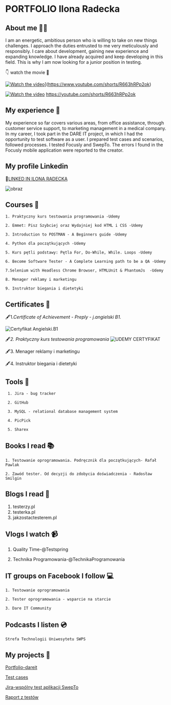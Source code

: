 # PORTFOLIO Ilona Radecka

## About me 🧍‍♀️

I am an energetic, ambitious person who is willing to take on new things
challenges. I approach the duties entrusted to me very meticulously and responsibly. I care about development, gaining new experience and expanding knowledge.
I have already acquired and keep developing in this field. This is why I am now looking for a junior position in testing.

:point_down: watch the movie :movie_camera:
 
 [![Watch the video](https://user-images.githubusercontent.com/116502803/205754988-3852e66a-cac1-40cf-b619-0d2bf4bc8ba2.png0)]([https://youtube.com/shorts/fjHfXg6OW4I?feature=share)](https://www.youtube.com/shorts/R663hRPp2ok)
 
 [![Watch the video](https://user-images.githubusercontent.com/116502803/200179639-1fc0c994-0d5f-4642-bd9b-957e68567906.png)](https://www.youtube.com/watch?v=bnXuZiqDCn4)
 https://youtube.com/shorts/R663hRPp2ok

## My experience 👩

My experience so far covers various areas, from office assistance, through customer service support, to marketing management in a medical company.
In my career, I took part in the DARE IT project, in which I had the opportunity to test software as a user.
I prepared test cases and scenarios, followed processes.
I tested Focusly and SwepTo. The errors I found in the Focusly mobile application were reported to the creator.

## My profile Linkedin

:open_file_folder:[LINKED IN ILONA RADECKA](https://www.linkedin.com/in/ilona-radecka-3bb784251/)

![obraz](https://user-images.githubusercontent.com/116502803/205629092-e226e3ec-73f2-4d3e-904c-4372532fdff8.png)

## Courses 📰

    1. Praktyczny kurs testowania programowania -Udemy
    
    2. Emmet: Pisz Szybciej oraz Wydajniej kod HTML i CSS -Udemy
    
    3. Introduction to POSTMAN - A Beginners guide -Udemy

    4. Python dla początkujących -Udemy
    
    5. Kurs pętli podstawy: Pętla For, Do-While, While. Loops -Udemy
    
    6. Become Software Tester - A Complete Learning path to be a QA -Udemy
    
    7.Selenium with Headless Chrome Browser, HTMLUnit & PhantomJs  -Udemy

    8. Menager reklamy i marketingu
    
    9. Instruktor biegania i dietetyki
 




    

## Certificates 🥇

:fountain_pen:1._Certificate of Achievement - Preply - j.angielski B1._

![Certyfikat Angielski.B1](https://user-images.githubusercontent.com/116502803/205497909-8727f9ce-8c51-4ef7-a19e-9c65423713a5.png)

   
:fountain_pen:_2. Praktyczny kurs testowania programowania_
![UDEMY CERTYFIKAT](https://user-images.githubusercontent.com/116502803/205497855-d0a71280-79f2-489c-81ac-3442f43484e1.png)


:fountain_pen:3. Menager reklamy i marketingu

:fountain_pen:4. Instruktor biegania i dietetyki



## Tools 🔨


     1. Jira - bug tracker
 
     2. GitHub
    
     3. MySQL - relational database management system
     
     4. PicPick
     
     5. Sharex
     
      

## Books I read :books:

    1. Testowanie oprogramowania. Podręcznik dla początkujących- Rafał Pawlak 
    
    2. Zawód tester. Od decyzji do zdobycia doświadczenia - Radosław  Smilgin 
 
    

## Blogs I read :page_with_curl:

   1. testerzy.pl
   2. testerka.pl
   3. jakzostactesterem.pl
    
## Vlogs I watch 📹

   1.  Quality Time-@Testspring
   
   
   3. Technika Programowania-@TechnikaProgramowania
   

## IT groups on Facebook I follow  	:computer:

    1. Testowanie oprogramowania
    
    2. Tester oprogramowania - wsparcie na starcie
    
    3. Dare IT Community
  
  
    
## Podcasts I listen :cd:

    Strefa Technologii Uniwesytetu SWPS
    


## My projects :electric_plug:

 
  [Portfolio-dareit](https://github.com/IlonaER/challenge_portfolio_ilona)

  [Test cases](https://docs.google.com/spreadsheets/d/1zVuimNVxVWDsMral14TWLH-uEDZOKgyXpBZP_CxqrSk/edit#gid=0)

  [Jira-wspólny test aplikacji SwepTo](https://halas2022.atlassian.net/jira/software/projects/CPP/boards/1?label=WEB%2CMOBILE)

  [Raport z testów](https://docs.google.com/document/d/1YbnCNxyN1HSR4tjZBn0cb0Dio-D4n25yaQ_PC2VSXjU/edit)




